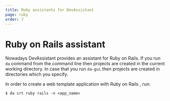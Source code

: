 ```yaml
---
title: Ruby assistants for DevAssistant
page: ruby
order: 7
---
```


# Ruby on Rails assistant

Nowadays DevAssistant provides an assistant for Ruby on Rails. If you run `da` command from the command line then projects are created in the current working directory.
In case that you run `da-gui` then projects are created in directories which you specify.

In order to create a web template application with Ruby on Rails , run:

```
$ da crt ruby rails -n <app_name>
```
